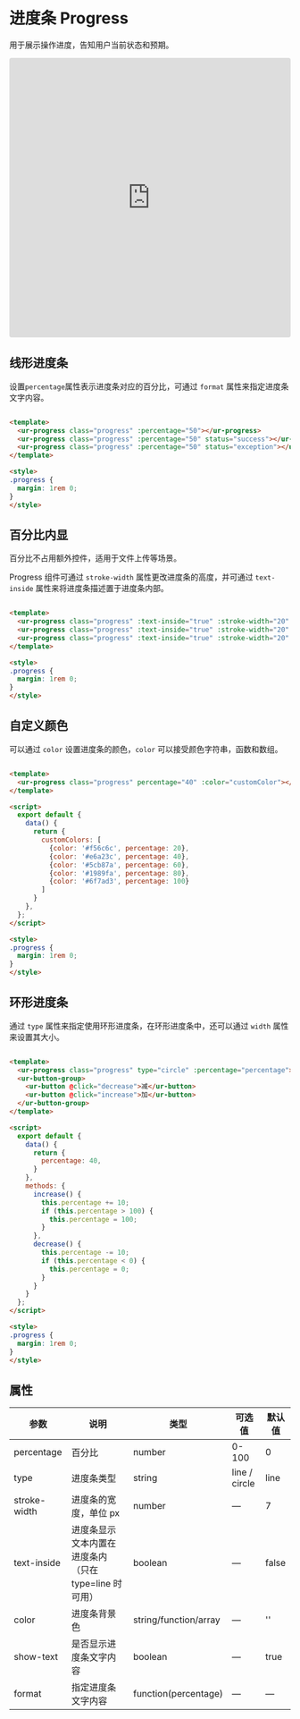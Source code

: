 <script setup>
  import ProgressDemo from '../../src/components/progress.vue';
</script>
# 进度条 Progress

用于展示操作进度，告知用户当前状态和预期。

<ProgressDemo />

<iframe src="https://codesandbox.io/embed/progress-fe846?fontsize=14&hidenavigation=1&module=%2Fsrc%2Fcomponents%2Fprogress.vue&theme=dark"
     style="width:100%; height:500px; border:0; border-radius: 4px; overflow:hidden;"
     title="progress"
     allow="accelerometer; ambient-light-sensor; camera; encrypted-media; geolocation; gyroscope; hid; microphone; midi; payment; usb; vr; xr-spatial-tracking"
     sandbox="allow-forms allow-modals allow-popups allow-presentation allow-same-origin allow-scripts"
   ></iframe>

## 线形进度条

设置`percentage`属性表示进度条对应的百分比，可通过 `format` 属性来指定进度条文字内容。

```html

<template>
  <ur-progress class="progress" :percentage="50"></ur-progress>
  <ur-progress class="progress" :percentage="50" status="success"></ur-progress>
  <ur-progress class="progress" :percentage="50" status="exception"></ur-progress>
</template>

<style>
.progress {
  margin: 1rem 0;
}
</style>
```

## 百分比内显

百分比不占用额外控件，适用于文件上传等场景。

Progress 组件可通过 `stroke-width` 属性更改进度条的高度，并可通过 `text-inside` 属性来将进度条描述置于进度条内部。

```html

<template>
  <ur-progress class="progress" :text-inside="true" :stroke-width="20" :percentage="70"></ur-progress>
  <ur-progress class="progress" :text-inside="true" :stroke-width="20" :percentage="100" status="success"></ur-progress>
  <ur-progress class="progress" :text-inside="true" :stroke-width="20" :percentage="50" status="exception"></ur-progress>
</template>

<style>
.progress {
  margin: 1rem 0;
}
</style>
```

## 自定义颜色

可以通过 `color` 设置进度条的颜色，`color` 可以接受颜色字符串，函数和数组。

```html

<template>
  <ur-progress class="progress" percentage="40" :color="customColor"></ur-progress>
</template>

<script>
  export default {
    data() {
      return {
        customColors: [
          {color: '#f56c6c', percentage: 20},
          {color: '#e6a23c', percentage: 40},
          {color: '#5cb87a', percentage: 60},
          {color: '#1989fa', percentage: 80},
          {color: '#6f7ad3', percentage: 100}
        ]
      }
    },
  };
</script>

<style>
.progress {
  margin: 1rem 0;
}
</style>
```

## 环形进度条

通过 `type` 属性来指定使用环形进度条，在环形进度条中，还可以通过 `width` 属性来设置其大小。

```html

<template>
  <ur-progress class="progress" type="circle" :percentage="percentage"></ur-progress>
  <ur-button-group>
    <ur-button @click="decrease">减</ur-button>
    <ur-button @click="increase">加</ur-button>
  </ur-button-group>
</template>

<script>
  export default {
    data() {
      return {
        percentage: 40,
      }
    },
    methods: {
      increase() {
        this.percentage += 10;
        if (this.percentage > 100) {
          this.percentage = 100;
        }
      },
      decrease() {
        this.percentage -= 10;
        if (this.percentage < 0) {
          this.percentage = 0;
        }
      }
    }
  };
</script>

<style>
.progress {
  margin: 1rem 0;
}
</style>
```

## 属性
| 参数          | 说明            | 类型            | 可选值                 | 默认值   |
|-------------  |---------------- |---------------- |---------------------- |-------- |
| percentage | 百分比   | number         |     0-100          |     0    |
| type          | 进度条类型           | string         | line / circle | line |
| stroke-width  | 进度条的宽度，单位 px | number          | — | 7 |
| text-inside  | 进度条显示文本内置在进度条内（只在 type=line 时可用） | boolean | — | false |
| color  | 进度条背景色 | string/function/array | — | '' |
| show-text  | 是否显示进度条文字内容 | boolean | — | true |
| format  | 指定进度条文字内容 | function(percentage) | — | — |